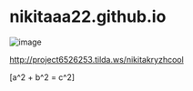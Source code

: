 # nikitaaa22.github.io
![image](https://user-images.githubusercontent.com/114642857/207787352-5142c14c-b61a-4d13-aab9-07443d051edf.png)




http://project6526253.tilda.ws/nikitakryzhcool


\[a^2 + b^2 = c^2\]
